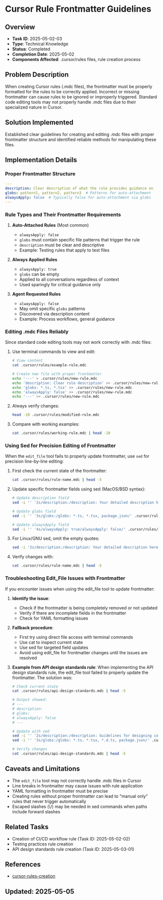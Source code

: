 # Cursor Rule Frontmatter Guidelines

## Overview
- **Task ID**: 2025-05-02-03
- **Type**: Technical Knowledge
- **Status**: Completed
- **Completion Date**: 2025-05-02
- **Components Affected**: .cursor/rules files, rule creation process

## Problem Description
When creating Cursor rules (.mdc files), the frontmatter must be properly formatted for the rules to be correctly applied. Incorrect or missing frontmatter can cause rules to be ignored or improperly triggered. Standard code editing tools may not properly handle .mdc files due to their specialized nature in Cursor.

## Solution Implemented
Established clear guidelines for creating and editing .mdc files with proper frontmatter structure and identified reliable methods for manipulating these files.

## Implementation Details

### Proper Frontmatter Structure
```yaml
---
description: Clear description of what the rule provides guidance on
globs: pattern1, pattern2, pattern3  # Patterns for auto-attachment
alwaysApply: false  # Typically false for auto-attachment via globs
---
```

### Rule Types and Their Frontmatter Requirements
1. **Auto-Attached Rules** (Most common)
   - `alwaysApply: false`
   - `globs` must contain specific file patterns that trigger the rule
   - `description` must be clear and descriptive
   - Example: Testing rules that apply to test files

2. **Always Applied Rules**
   - `alwaysApply: true`
   - `globs` can be empty
   - Applied to all conversations regardless of context
   - Used sparingly for critical guidance only

3. **Agent Requested Rules**
   - `alwaysApply: false`
   - May omit specific `globs` patterns
   - Discovered via description content
   - Example: Process workflows, general guidance

### Editing .mdc Files Reliably
Since standard code editing tools may not work correctly with .mdc files:

1. Use terminal commands to view and edit:
   ```bash
   # View content
   cat .cursor/rules/example-rule.mdc

   # Create new file with proper frontmatter
   echo '---' > .cursor/rules/new-rule.mdc
   echo 'description: Clear rule description' >> .cursor/rules/new-rule.mdc
   echo 'globs: *.ts, *.tsx' >> .cursor/rules/new-rule.mdc
   echo 'alwaysApply: false' >> .cursor/rules/new-rule.mdc
   echo '---' >> .cursor/rules/new-rule.mdc
   ```

2. Always verify changes:
   ```bash
   head -10 .cursor/rules/modified-rule.mdc
   ```

3. Compare with working examples:
   ```bash
   cat .cursor/rules/working-rule.mdc | head -10
   ```

### Using Sed for Precision Editing of Frontmatter

When the `edit_file` tool fails to properly update frontmatter, use `sed` for precision line-by-line editing:

1. First check the current state of the frontmatter:
   ```bash
   cat .cursor/rules/rule-name.mdc | head -5
   ```

2. Update specific frontmatter fields using sed (MacOS/BSD syntax):
   ```bash
   # Update description field
   sed -i '' '2s/description:/description: Your detailed description here/' .cursor/rules/rule-name.mdc

   # Update globs field
   sed -i '' '3s/globs:/globs: *.ts, *.tsx, package.json/' .cursor/rules/rule-name.mdc

   # Update alwaysApply field
   sed -i '' '4s/alwaysApply: true/alwaysApply: false/' .cursor/rules/rule-name.mdc
   ```

3. For Linux/GNU sed, omit the empty quotes:
   ```bash
   sed -i '2s/description:/description: Your detailed description here/' .cursor/rules/rule-name.mdc
   ```

4. Verify changes with:
   ```bash
   cat .cursor/rules/rule-name.mdc | head -5
   ```

### Troubleshooting Edit_File Issues with Frontmatter

If you encounter issues when using the edit_file tool to update frontmatter:

1. **Identify the issue**:
   - Check if the frontmatter is being completely removed or not updated
   - Verify if there are incomplete fields in the frontmatter
   - Check for YAML formatting issues

2. **Fallback procedure**:
   - First try using direct file access with terminal commands
   - Use cat to inspect current state
   - Use sed for targeted field updates
   - Avoid using edit_file for frontmatter changes until the issues are resolved

3. **Example from API design standards rule**:
   When implementing the API design standards rule, the edit_file tool failed to properly update the frontmatter. The solution was:
   ```bash
   # Check current state
   cat .cursor/rules/api-design-standards.mdc | head -5

   # Output showed:
   # ---
   # description:
   # globs:
   # alwaysApply: false
   # ---

   # Update with sed
   sed -i '' '2s/description:/description: Guidelines for designing consistent, type-safe, and well-documented APIs across packages in the bfra.me\/works monorepo/' .cursor/rules/api-design-standards.mdc
   sed -i '' '3s/globs:/globs: *.ts, *.tsx, *.d.ts, package.json/' .cursor/rules/api-design-standards.mdc

   # Verify changes
   cat .cursor/rules/api-design-standards.mdc | head -5
   ```

## Caveats and Limitations
- The `edit_file` tool may not correctly handle .mdc files in Cursor
- Line breaks in frontmatter may cause issues with rule application
- YAML formatting in frontmatter must be precise
- Creating rules without proper frontmatter can lead to "manual only" rules that never trigger automatically
- Escaped slashes (\\/) may be needed in sed commands when paths include forward slashes

## Related Tasks
- Creation of CI/CD workflow rule (Task ID: 2025-05-02-02)
- Testing practices rule creation
- API design standards rule creation (Task ID: 2025-05-03-01)

## References
- [cursor-rules-creation](/.cursor/rules/cursor-rules-creation.mdc)

## Updated: 2025-05-05
